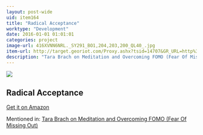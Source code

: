 ```yaml
---
layout: post-wide
uid: item164
title: "Radical Acceptance"
worktype: "Development"
date: 2016-01-01 01:01:01
categories: project
image-url: 416XVNN6NRL._SY291_BO1,204,203,200_QL40_.jpg
item-url: http://target.georiot.com/Proxy.ashx?tsid=14707&GR_URL=http%3A%2F%2Fwww.amazon.com%2FRadical-Acceptance-Embracing-Heart-Buddha%2Fdp%2F0553380990%2F
description: "Tara Brach on Meditation and Overcoming FOMO (Fear Of Missing Out)"
---
```

<a href="http://target.georiot.com/Proxy.ashx?tsid=14707&GR_URL=http%3A%2F%2Fwww.amazon.com%2FRadical-Acceptance-Embracing-Heart-Buddha%2Fdp%2F0553380990%2F" target="blank"><img src="../../../../img/thumbs/416XVNN6NRL._SY291_BO1,204,203,200_QL40_.jpg" class="prod-img"></a>
<h2>Radical Acceptance</h2>
<p><a href="http://target.georiot.com/Proxy.ashx?tsid=14707&GR_URL=http%3A%2F%2Fwww.amazon.com%2FRadical-Acceptance-Embracing-Heart-Buddha%2Fdp%2F0553380990%2F" target="blank">Get it on Amazon</a><p>
<p>Mentioned in: <a href="http://fourhourworkweek.com/2015/07/31/tara-brach/" target="blank">Tara Brach on Meditation and Overcoming FOMO (Fear Of Missing Out)</a></p>
